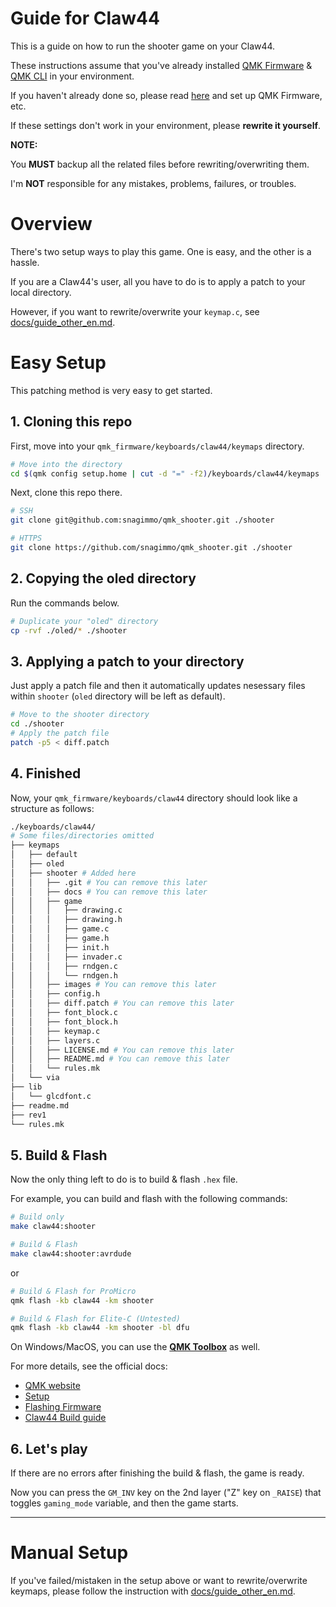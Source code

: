 # Guide for Claw44

This is a guide on how to run the shooter game on your Claw44.

These instructions assume that you've already installed [QMK Firmware](https://github.com/qmk/qmk_firmware) & [QMK CLI](https://docs.qmk.fm/#/cli?id=qmk-cli) in your environment.

If you haven't already done so, please read [here](https://docs.qmk.fm/#/ja/newbs_getting_started) and set up QMK Firmware, etc.

If these settings don't work in your environment, please **rewrite it yourself**.

**NOTE:**

You **MUST** backup all the related files before rewriting/overwriting them.

I'm **NOT** responsible for any mistakes, problems, failures, or troubles.


# Overview

There's two setup ways to play this game. One is easy, and the other is a hassle.

If you are a Claw44's user, all you have to do is to apply a patch to your local directory.

However, if you want to rewrite/overwrite your `keymap.c`, see [docs/guide_other_en.md](https://github.com/snagimmo/qmk_shooter/blob/main/docs/guide_other_en.md).


# Easy Setup

This patching method is very easy to get started.

## 1. Cloning this repo

First, move into your `qmk_firmware/keyboards/claw44/keymaps` directory.

```bash
# Move into the directory
cd $(qmk config setup.home | cut -d "=" -f2)/keyboards/claw44/keymaps
```

Next, clone this repo there.

```bash
# SSH
git clone git@github.com:snagimmo/qmk_shooter.git ./shooter

# HTTPS
git clone https://github.com/snagimmo/qmk_shooter.git ./shooter
```

## 2. Copying the oled directory

Run the commands below.

```bash
# Duplicate your "oled" directory
cp -rvf ./oled/* ./shooter
```

## 3. Applying a patch to your directory

Just apply a patch file and then it automatically updates nesessary files within `shooter` (`oled` directory will be left as default).

```bash
# Move to the shooter directory
cd ./shooter
# Apply the patch file
patch -p5 < diff.patch
```

## 4. Finished

Now, your `qmk_firmware/keyboards/claw44` directory should look like a structure as follows:

```bash
./keyboards/claw44/
# Some files/directories omitted
├── keymaps
│   ├── default
│   ├── oled
│   ├── shooter # Added here
│   │   ├── .git # You can remove this later
│   │   ├── docs # You can remove this later
│   │   ├── game
│   │   │   ├── drawing.c
│   │   │   ├── drawing.h
│   │   │   ├── game.c
│   │   │   ├── game.h
│   │   │   ├── init.h
│   │   │   ├── invader.c
│   │   │   ├── rndgen.c
│   │   │   └── rndgen.h
│   │   ├── images # You can remove this later
│   │   ├── config.h
│   │   ├── diff.patch # You can remove this later
│   │   ├── font_block.c
│   │   ├── font_block.h
│   │   ├── keymap.c
│   │   ├── layers.c
│   │   ├── LICENSE.md # You can remove this later
│   │   ├── README.md # You can remove this later
│   │   └── rules.mk
│   └── via
├── lib
│   └── glcdfont.c
├── readme.md
├── rev1
└── rules.mk
```

## 5. Build & Flash

Now the only thing left to do is to build & flash `.hex` file.

For example, you can build and flash with the following commands:

```bash
# Build only
make claw44:shooter

# Build & Flash
make claw44:shooter:avrdude
```

or

```bash
# Build & Flash for ProMicro
qmk flash -kb claw44 -km shooter

# Build & Flash for Elite-C (Untested)
qmk flash -kb claw44 -km shooter -bl dfu
```

On Windows/MacOS, you can use the [**QMK Toolbox**](https://docs.qmk.fm/#/newbs_flashing?id=flashing-your-keyboard-with-qmk-toolbox) as well.

For more details, see the official docs:

- [QMK website](https://docs.qmk.fm/#/)
- [Setup](https://docs.qmk.fm/#/newbs_getting_started)
- [Flashing Firmware](https://docs.qmk.fm/#/newbs_flashing)
- [Claw44 Build guide](https://kbd.dailycraft.jp/claw44/buildguide/)


## 6. Let's play

If there are no errors after finishing the build & flash, the game is ready.

Now you can press the `GM_INV` key on the 2nd layer ("Z" key on `_RAISE`) that toggles `gaming_mode` variable, and then the game starts.


---

# Manual Setup

If you've failed/mistaken in the setup above or want to rewrite/overwrite keymaps, please follow the instruction with [docs/guide_other_en.md](https://github.com/snagimmo/qmk_shooter/blob/main/docs/guide_other_en.md).
